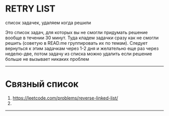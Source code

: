 # RETRY LIST
список задачек, удаляем когда решили 

Это список задач, для которых вы не смогли придумать решение вообще в течении 30 минут. Туда кладем задачки сразу как не смогли решить (советую в READ.me группировать их по темам). Следует вернуться к этим задачкам через 1-2 дня и желательно еще раз через неделю-две, потом задачу из списка можно удалить если решение больше не вызывает никаких проблем

--- 

# Связный список

1. https://leetcode.com/problems/reverse-linked-list/
2. 

---
